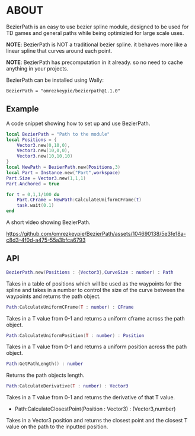 # ABOUT
BezierPath is an easy to use bezier spline module, designed to be used for TD games and general paths while being optimizied for large scale uses.

__NOTE__: BezierPath is NOT a traditional bezier spline. it behaves more like a linear spline that curves around each point.

__NOTE__: BezierPath has precomputation in it already. so no need to cache anything in your projects.

BezierPath can be installed using Wally:
```
BezierPath = "omrezkeypie/bezierpath@1.1.0"
```

## Example

A code snippet showing how to set up and use BezierPath.
```lua
local BezierPath = "Path to the module"
local Positions = {
    Vector3.new(0,10,0),
    Vector3.new(10,0,0),
    Vector3.new(10,10,10)
}
local NewPath = BezierPath.new(Positions,3)
local Part = Instance.new("Part",workspace)
Part.Size = Vector3.new(1,1,1)
Part.Anchored = true

for t = 0,1,1/100 do
    Part.CFrame = NewPath:CalculateUniformCFrame(t)
    task.wait(0.1)
end
```
A short video showing BezierPath.



https://github.com/omrezkeypie/BezierPath/assets/104690138/5e3fe18a-c8d3-4f0d-a475-55a3bfca6793


## API

```lua
BezierPath.new(Positions : {Vector3},CurveSize : number) : Path
```
Takes in a table of positions which will be used as the waypoints for the spline and takes in a number to control the size of the curve between the waypoints and returns the path object.

```lua
Path:CalculateUniformCFrame(T : number) : CFrame
```

Takes in a T value from 0-1 and returns a uniform cframe across the path object.

```lua
Path:CalculateUniformPosition(T : number) : Position
```
  
Takes in a T value from 0-1 and returns a uniform position across the path object.

```lua
Path:GetPathLength() : number
```

Returns the path objects length.

```lua
Path:CalculateDerivative(T : number) : Vector3
```
  
Takes in a T value from 0-1 and returns the derivative of that T value.

* Path:CalculateClosestPoint(Position : Vector3) : (Vector3,number)

Takes in a Vector3 position and returns the closest point and the closest T value on the path to the inputted position.
